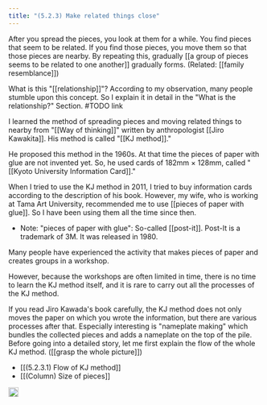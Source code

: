 ```yaml
---
title: "(5.2.3) Make related things close"
---
```


After you spread the pieces, you look at them for a while. You find pieces that seem to be related. If you find those pieces, you move them so that those pieces are nearby. By repeating this, gradually [[a group of pieces seems to be related to one another]] gradually forms. (Related: [[family resemblance]])

What is this "[[relationship]]"? According to my observation, many people stumble upon this concept. So I explain it in detail in the "What is the relationship?" Section. #TODO link

I learned the method of spreading pieces and moving related things to nearby from "[[Way of thinking]]" written by anthropologist [[Jiro Kawakita]]. His method is called "[[KJ method]]."

He proposed this method in the 1960s. At that time the pieces of paper with glue are not invented yet. So, he used cards of 182mm × 128mm, called "[[Kyoto University Information Card]]."

When I tried to use the KJ method in 2011, I tried to buy information cards according to the description of his book. However, my wife, who is working at Tama Art University, recommended me to use [[pieces of paper with glue]]. So I have been using them all the time since then.

- Note: "pieces of paper with glue": So-called [[post-it]]. Post-It is a trademark of 3M. It was released in 1980.

Many people have experienced the activity that makes pieces of paper and creates groups in a workshop.

However, because the workshops are often limited in time, there is no time to learn the KJ method itself, and it is rare to carry out all the processes of the KJ method.

If you read Jiro Kawada's book carefully, the KJ method does not only moves the paper on which you wrote the information, but there are various processes after that. Especially interesting is "nameplate making" which bundles the collected pieces and adds a nameplate on the top of the pile. Before going into a detailed story, let me first explain the flow of the whole KJ method. ([[grasp the whole picture]])

- [[(5.2.3.1) Flow of KJ method]]
- [[(Column) Size of pieces]]

<img src='https://scrapbox.io/api/pages/nishio/en/icon' alt='en.icon' height="19.5"/>